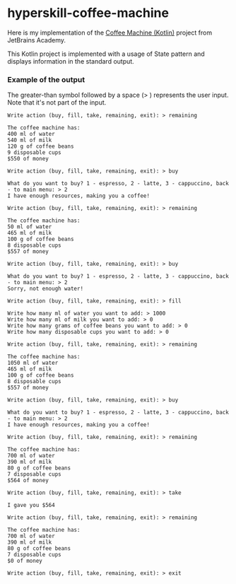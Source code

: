 # hyperskill-coffee-machine
Here is my implementation of the [Coffee Machine (Kotlin)](https://hyperskill.org/projects/67) project from JetBrains Academy.

This Kotlin project is implemented with a usage of State pattern and displays information in the standard output.

### Example of the output
The greater-than symbol followed by a space (> ) represents the user input. Note that it's not part of the input.

```
Write action (buy, fill, take, remaining, exit): > remaining

The coffee machine has:
400 ml of water
540 ml of milk
120 g of coffee beans
9 disposable cups
$550 of money

Write action (buy, fill, take, remaining, exit): > buy

What do you want to buy? 1 - espresso, 2 - latte, 3 - cappuccino, back - to main menu: > 2
I have enough resources, making you a coffee!

Write action (buy, fill, take, remaining, exit): > remaining

The coffee machine has:
50 ml of water
465 ml of milk
100 g of coffee beans
8 disposable cups
$557 of money

Write action (buy, fill, take, remaining, exit): > buy

What do you want to buy? 1 - espresso, 2 - latte, 3 - cappuccino, back - to main menu: > 2
Sorry, not enough water!

Write action (buy, fill, take, remaining, exit): > fill

Write how many ml of water you want to add: > 1000
Write how many ml of milk you want to add: > 0
Write how many grams of coffee beans you want to add: > 0
Write how many disposable cups you want to add: > 0

Write action (buy, fill, take, remaining, exit): > remaining

The coffee machine has:
1050 ml of water
465 ml of milk
100 g of coffee beans
8 disposable cups
$557 of money

Write action (buy, fill, take, remaining, exit): > buy

What do you want to buy? 1 - espresso, 2 - latte, 3 - cappuccino, back - to main menu: > 2
I have enough resources, making you a coffee!

Write action (buy, fill, take, remaining, exit): > remaining

The coffee machine has:
700 ml of water
390 ml of milk
80 g of coffee beans
7 disposable cups
$564 of money

Write action (buy, fill, take, remaining, exit): > take

I gave you $564

Write action (buy, fill, take, remaining, exit): > remaining

The coffee machine has:
700 ml of water
390 ml of milk
80 g of coffee beans
7 disposable cups
$0 of money

Write action (buy, fill, take, remaining, exit): > exit
```
